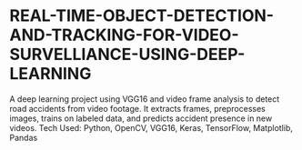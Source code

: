 # REAL-TIME-OBJECT-DETECTION-AND-TRACKING-FOR-VIDEO-SURVELLIANCE-USING-DEEP-LEARNING
A deep learning project using VGG16 and video frame analysis to detect road accidents from video footage. It extracts frames, preprocesses images, trains on labeled data, and predicts accident presence in new videos.  Tech Used: Python, OpenCV, VGG16, Keras, TensorFlow, Matplotlib, Pandas
